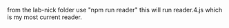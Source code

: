 from the lab-nick folder use "npm run reader"
this will run reader.4.js which is my most current reader.